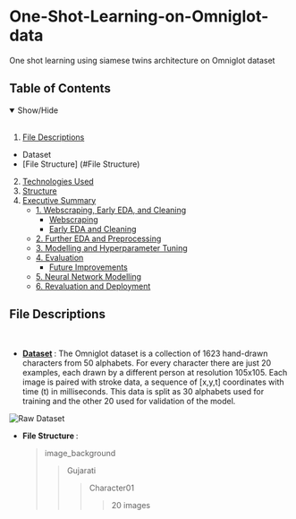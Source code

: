 # One-Shot-Learning-on-Omniglot-data
One shot learning using siamese twins architecture on Omniglot dataset


## Table of Contents
<details open>
<summary>Show/Hide</summary>
<br>

1. [ File Descriptions ](#File_Description)
  * Dataset
  * [File Structure] (#File Structure)
2. [ Technologies Used ](#Technologies_Used)    
3. [ Structure ](#Structure)
4. [ Executive Summary ](#Executive_Summary)
   * [ 1. Webscraping, Early EDA, and Cleaning ](#Webscraping_Early_EDA_and_Cleaning)
       * [ Webscraping ](#Webscraping)
       * [ Early EDA and Cleaning](#Early_EDA_and_Cleaning)
   * [ 2. Further EDA and Preprocessing ](#Further_EDA_and_Preprocessing) 
   * [ 3. Modelling and Hyperparameter Tuning ](#Modelling)
   * [ 4. Evaluation ](#Evaluation)
       * [ Future Improvements ](#Future_Improvements)
   * [ 5. Neural Network Modelling ](#Neural_Network_Modelling)
   * [ 6. Revaluation and Deployment ](#Revaluation)
</details>

## File Descriptions
<a name="File_Description"></a>
<br>
* <strong> [Dataset](https://github.com/brendenlake/omniglot) </strong>: The Omniglot dataset is a collection of 1623 hand-drawn characters from 50 alphabets. For every character there are just 20 examples, each drawn by a different person at resolution 105x105. Each image is paired with stroke data, a sequence of [x,y,t] coordinates with time (t) in milliseconds. This data is split as 30 alphabets used for training and the other 20 used for validation of the model.

![Raw Dataset](https://raw.githubusercontent.com/brendenlake/omniglot/master/omniglot_grid.jpg)
  
* <strong> File Structure </strong>:
  <a name="File Structure"></a>
  >image_background  
  >>Gujarati
  >>>Character01
  >>>>20 images


